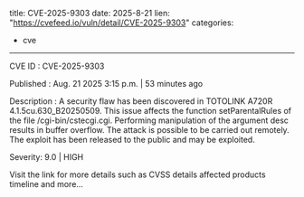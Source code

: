  
title: CVE-2025-9303
date: 2025-8-21
lien: "https://cvefeed.io/vuln/detail/CVE-2025-9303"
categories:
  - cve
---

CVE ID : CVE-2025-9303

Published :  Aug. 21
2025
3:15 p.m. | 53 minutes ago

Description : A security flaw has been discovered in TOTOLINK A720R 4.1.5cu.630_B20250509. This issue affects the function setParentalRules of the file /cgi-bin/cstecgi.cgi. Performing manipulation of the argument desc results in buffer overflow. The attack is possible to be carried out remotely. The exploit has been released to the public and may be exploited.

Severity: 9.0 | HIGH

Visit the link for more details
such as CVSS details
affected products
timeline
and more...
